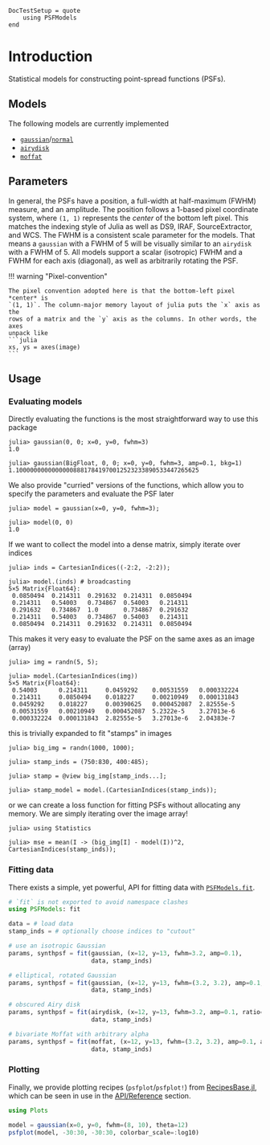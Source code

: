 ```@meta
DocTestSetup = quote
    using PSFModels
end
```

# Introduction

Statistical models for constructing point-spread functions (PSFs).

## Models

The following models are currently implemented
* [`gaussian`](@ref)/[`normal`](@ref)
* [`airydisk`](@ref)
* [`moffat`](@ref)

## Parameters

In general, the PSFs have a position, a full-width at half-maximum (FWHM)
measure, and an amplitude. The position follows a 1-based pixel coordinate
system, where `(1, 1)` represents the *center* of the bottom left pixel. This
matches the indexing style of Julia as well as DS9, IRAF, SourceExtractor, and
WCS. The FWHM is a consistent scale parameter for the models. That means a
`gaussian` with a FWHM of 5 will be visually similar to an `airydisk` with a
FWHM of 5. All models support a scalar (isotropic) FWHM and a FWHM for each axis
(diagonal), as well as arbitrarily rotating the PSF.

!!! warning "Pixel-convention"

    The pixel convention adopted here is that the bottom-left pixel *center* is
    `(1, 1)`. The column-major memory layout of julia puts the `x` axis as the
    rows of a matrix and the `y` axis as the columns. In other words, the axes
    unpack like
    ```julia
    xs, ys = axes(image)
    ```


## Usage

### Evaluating models

Directly evaluating the functions is the most straightforward way to use this package

```jldoctest model
julia> gaussian(0, 0; x=0, y=0, fwhm=3)
1.0

julia> gaussian(BigFloat, 0, 0; x=0, y=0, fwhm=3, amp=0.1, bkg=1)
1.100000000000000088817841970012523233890533447265625
```

We also provide "curried" versions of the functions, which allow you to specify
the parameters and evaluate the PSF later

```jldoctest model
julia> model = gaussian(x=0, y=0, fwhm=3);

julia> model(0, 0)
1.0
```

If we want to collect the model into a dense matrix, simply iterate over indices

```jldoctest model
julia> inds = CartesianIndices((-2:2, -2:2));

julia> model.(inds) # broadcasting
5×5 Matrix{Float64}:
 0.0850494  0.214311  0.291632  0.214311  0.0850494
 0.214311   0.54003   0.734867  0.54003   0.214311
 0.291632   0.734867  1.0       0.734867  0.291632
 0.214311   0.54003   0.734867  0.54003   0.214311
 0.0850494  0.214311  0.291632  0.214311  0.0850494
```

This makes it very easy to evaluate the PSF on the same axes as an image (array)

```jldoctest model
julia> img = randn(5, 5);

julia> model.(CartesianIndices(img))
5×5 Matrix{Float64}:
 0.54003      0.214311     0.0459292    0.00531559   0.000332224
 0.214311     0.0850494    0.018227     0.00210949   0.000131843
 0.0459292    0.018227     0.00390625   0.000452087  2.82555e-5
 0.00531559   0.00210949   0.000452087  5.2322e-5    3.27013e-6
 0.000332224  0.000131843  2.82555e-5   3.27013e-6   2.04383e-7
```

this is trivially expanded to fit "stamps" in images

```jldoctest model
julia> big_img = randn(1000, 1000);

julia> stamp_inds = (750:830, 400:485);

julia> stamp = @view big_img[stamp_inds...];

julia> stamp_model = model.(CartesianIndices(stamp_inds));
```

or we can create a loss function for fitting PSFs without allocating any memory.
We are simply iterating over the image array!

```jldoctest model
julia> using Statistics

julia> mse = mean(I -> (big_img[I] - model(I))^2, CartesianIndices(stamp_inds));
```

### Fitting data

There exists a simple, yet powerful, API for fitting data with
[`PSFModels.fit`](@ref).

```julia
# `fit` is not exported to avoid namespace clashes
using PSFModels: fit

data = # load data
stamp_inds = # optionally choose indices to "cutout"

# use an isotropic Gaussian
params, synthpsf = fit(gaussian, (x=12, y=13, fwhm=3.2, amp=0.1),
                       data, stamp_inds)

# elliptical, rotated Gaussian
params, synthpsf = fit(gaussian, (x=12, y=13, fwhm=(3.2, 3.2), amp=0.1, theta=0)
                       data, stamp_inds)

# obscured Airy disk
params, synthpsf = fit(airydisk, (x=12, y=13, fwhm=3.2, amp=0.1, ratio=0.3),
                       data, stamp_inds)

# bivariate Moffat with arbitrary alpha
params, synthpsf = fit(moffat, (x=12, y=13, fwhm=(3.2, 3.2), amp=0.1, alpha=1),
                       data, stamp_inds)
```

### Plotting

Finally, we provide plotting recipes (`psfplot`/`psfplot!`) from
[RecipesBase.jl](https://github.com/JuliaPlots/RecipesBase.jl), which can be
seen in use in the [API/Reference](@ref) section.

```julia
using Plots

model = gaussian(x=0, y=0, fwhm=(8, 10), theta=12)
psfplot(model, -30:30, -30:30, colorbar_scale=:log10)
```
